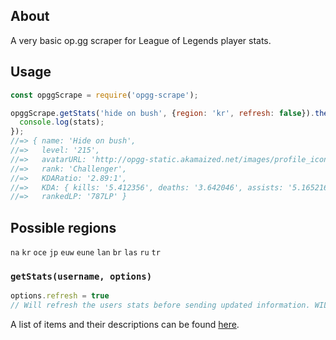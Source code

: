 ## About
A very basic op.gg scraper for League of Legends player stats.

## Usage
```js
const opggScrape = require('opgg-scrape');

opggScrape.getStats('hide on bush', {region: 'kr', refresh: false}).then(stats => {
  console.log(stats);
});
//=> { name: 'Hide on bush',
//=>   level: '215',
//=>   avatarURL: 'http://opgg-static.akamaized.net/images/profile_icons/profileIcon6.jpg',
//=>   rank: 'Challenger',
//=>   KDARatio: '2.89:1',
//=>   KDA: { kills: '5.412356', deaths: '3.642046', assists: '5.165216' },
//=>   rankedLP: '787LP' }
```
## Possible regions
`na`
`kr`
`oce`
`jp`
`euw`
`eune`
`lan`
`br`
`las`
`ru`
`tr`

### `getStats(username, options)`
```js
options.refresh = true
// Will refresh the users stats before sending updated information. WILL TAKE LONGER.
```


A list of items and their descriptions can be found [here](https://lootcord.com/items).


